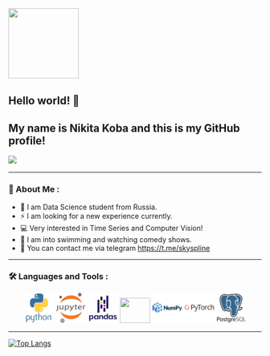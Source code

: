 <img src="https://media.giphy.com/media/du3J3cXyzhj75IOgvA/giphy.gif" width="140" height="140" />

<h2 align="left">Hello world! 👋</h2>
<h2 align="left">My name is Nikita Koba and this is my GitHub profile!</h2>

![](https://komarev.com/ghpvc/?username=ZeroSpline)

---

<h3 align="left">📝 About Me :</h3>

- 🚀 I am Data Science student from Russia.
- ⚡ I am looking for a new experience currently.
- 💻 Very interested in Time Series and Computer Vision!
- 🌊 I am into swimming and watching comedy shows.
- 💬 You can contact me via telegram https://t.me/skyspline

---

<h3 align="left">🛠 Languages and Tools :</h3>

<div id="header" align="center">
<img src="https://github.com/devicons/devicon/blob/master/icons/python/python-original-wordmark.svg" width="60" height="60" />
<img src="https://github.com/devicons/devicon/blob/master/icons/jupyter/jupyter-original-wordmark.svg" width="60" height="60" />
<img src="https://github.com/devicons/devicon/blob/master/icons/pandas/pandas-original-wordmark.svg" width="60" height="60" />
<img src="https://camo.githubusercontent.com/ceadf8d37c3b54d631a2824c6a36d1efedf9f6a44239a7deece27aa384607d9c/68747470733a2f2f75706c6f61642e77696b696d656469612e6f72672f77696b6970656469612f636f6d6d6f6e732f7468756d622f302f30352f5363696b69745f6c6561726e5f6c6f676f5f736d616c6c2e7376672f32363070782d5363696b69745f6c6561726e5f6c6f676f5f736d616c6c2e7376672e706e67" width="60" height="50" />
<img src="https://github.com/devicons/devicon/blob/master/icons/numpy/numpy-original-wordmark.svg" width="60" height="60" />
<img src="https://github.com/devicons/devicon/blob/master/icons/pytorch/pytorch-original-wordmark.svg" width="60" height="60" />
<img src="https://github.com/devicons/devicon/blob/master/icons/postgresql/postgresql-original-wordmark.svg" width="60" height="60" />
</div>

---

[![Top Langs](https://github-readme-stats.vercel.app/api/top-langs/?username=ZeroSpline&theme=darcula&show_icons=true&layout=compact&include_all_commits=true&count_private=true)](https://github.com/anuraghazra/github-readme-stats)

<!--
**ZeroSpline/ZeroSpline** is a ✨ _special_ ✨ repository because its `README.md` (this file) appears on your GitHub profile.

Here are some ideas to get you started:

- 🔭 I’m currently working on ...
- 🌱 I’m currently learning ...
- 👯 I’m looking to collaborate on ...
- 🤔 I’m looking for help with ...
- 💬 Ask me about ...
- 📫 How to reach me: ...
- 😄 Pronouns: ...
- ⚡ Fun fact: ...
-->

